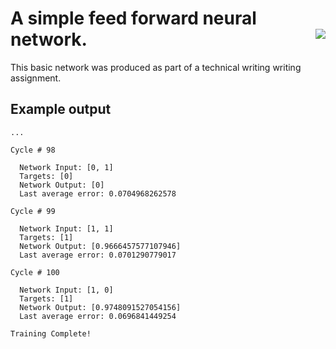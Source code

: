 # A simple feed forward neural network. <img align="right" src="https://s11.postimg.org/wxur5xoj7/pynet.png">

This basic network was produced as part of a technical writing writing assignment.

## Example output

    ...

    Cycle # 98

	  Network Input: [0, 1]
	  Targets: [0]
	  Network Output: [0]
	  Last average error: 0.0704968262578

    Cycle # 99

	  Network Input: [1, 1]
	  Targets: [1]
	  Network Output: [0.9666457577107946]
	  Last average error: 0.0701290779017

    Cycle # 100

	  Network Input: [1, 0]
	  Targets: [1]
	  Network Output: [0.9748091527054156]
	  Last average error: 0.0696841449254

    Training Complete!
